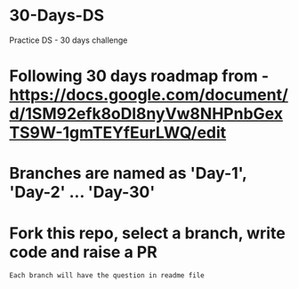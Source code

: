 # 30-Days-DS
Practice DS - 30 days challenge

# Following 30 days roadmap from - https://docs.google.com/document/d/1SM92efk8oDl8nyVw8NHPnbGexTS9W-1gmTEYfEurLWQ/edit

# Branches are named as 'Day-1', 'Day-2' ... 'Day-30'

# Fork this repo, select a branch, write code and raise a PR
    Each branch will have the question in readme file